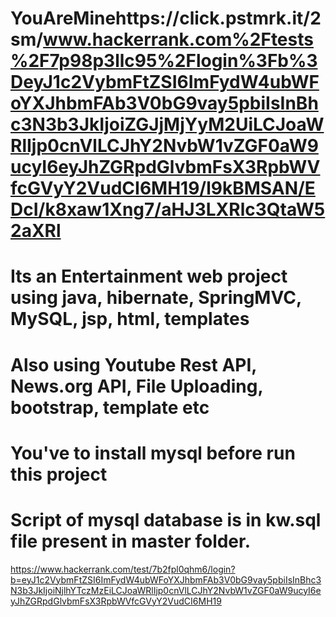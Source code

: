 
# YouAreMinehttps://click.pstmrk.it/2sm/www.hackerrank.com%2Ftests%2F7p98p3llc95%2Flogin%3Fb%3DeyJ1c2VybmFtZSI6ImFydW4ubWFoYXJhbmFAb3V0bG9vay5pbiIsInBhc3N3b3JkIjoiZGJjMjYyM2UiLCJoaWRlIjp0cnVlLCJhY2NvbW1vZGF0aW9ucyI6eyJhZGRpdGlvbmFsX3RpbWVfcGVyY2VudCI6MH19/l9kBMSAN/EDcI/k8xaw1Xng7/aHJ3LXRlc3QtaW52aXRl
# Its an Entertainment web project using java, hibernate, SpringMVC, MySQL, jsp, html, templates
# Also using Youtube Rest API, News.org API, File Uploading, bootstrap, template etc

# You've to install mysql before run this project
# Script of mysql database is in kw.sql file present in master folder.



https://www.hackerrank.com/test/7b2fpl0qhm6/login?b=eyJ1c2VybmFtZSI6ImFydW4ubWFoYXJhbmFAb3V0bG9vay5pbiIsInBhc3N3b3JkIjoiNjlhYTczMzEiLCJoaWRlIjp0cnVlLCJhY2NvbW1vZGF0aW9ucyI6eyJhZGRpdGlvbmFsX3RpbWVfcGVyY2VudCI6MH19



